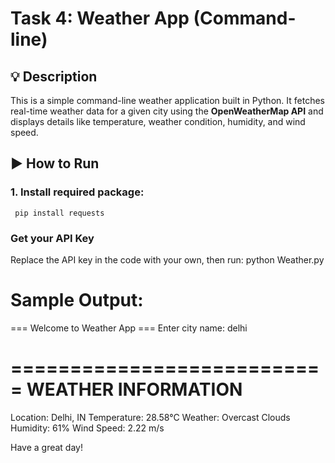 # Task 4: Weather App (Command-line)

## 💡 Description
This is a simple command-line weather application built in Python. It fetches real-time weather data for a given city using the **OpenWeatherMap API** and displays details like temperature, weather condition, humidity, and wind speed.

## ▶️ How to Run

### 1. Install required package:
     pip install requests

### Get your API Key
Replace the API key in the code with your own, then run:
 python Weather.py

# Sample Output:
=== Welcome to Weather App ===
Enter city name: delhi

===========================
    WEATHER INFORMATION
===========================

Location: Delhi, IN
Temperature: 28.58°C
Weather: Overcast Clouds
Humidity: 61%
Wind Speed: 2.22 m/s

Have a great day!
